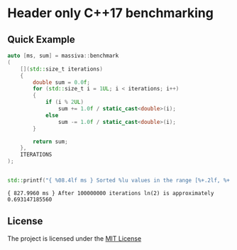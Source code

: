 
# Header only C++17 benchmarking

## Quick Example

```cpp
auto [ms, sum] = massiva::benchmark
(
    [](std::size_t iterations)
    {
        double sum = 0.0f;
        for (std::size_t i = 1UL; i < iterations; i++)
        {
            if (i % 2UL)
                sum += 1.0f / static_cast<double>(i);
            else
                sum -= 1.0f / static_cast<double>(i);
        }

        return sum;
    },
    ITERATIONS
);


std::printf("{ %08.4lf ms } Sorted %lu values in the range [%+.2lf, %+.2lf]\n", ms, SIZE, MIN, MAX);
```

    { 827.9960 ms } After 100000000 iterations ln(2) is approximately 0.693147185560

## License

The project is licensed under the [MIT License](https://opensource.org/licenses/MIT)
